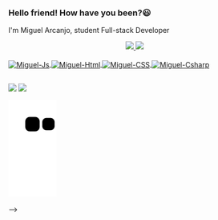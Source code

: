 ### Hello friend! How have you been?😃

I'm Miguel Arcanjo, student Full-stack Developer  

<div align="center">
  <a href="https://github.com/lahrmiguel">
  <img height="180em" src="https://github-readme-stats.vercel.app/api?username=lahrmiguel&show_icons=true&theme=dark&include_all_commits=true&count_private=true"/>
  <img height="120em" src="https://github-readme-stats.vercel.app/api/top-langs/?username=lahrmiguel&layout=compact&langs_count=7&theme=dark"/>
</div>
 <div style="display: inline_block"><br>
    <img align="center" alt="Miguel-Js" height="30" width="120" src="https://img.shields.io/badge/JavaScript-323330?style=for-the-badge&logo=javascript&logoColor=F7DF1E">
    <img align="center" alt="Miguel-Html" height="30" width="100" src="https://img.shields.io/badge/HTML5-E34F26?style=for-the-badge&logo=html5&logoColor=white">
    <img align="center" alt="Miguel-CSS" height="30" width="80" src="https://img.shields.io/badge/CSS3-1572B6?style=for-the-badge&logo=css3&logoColor=white">
    <img align="center" alt="Miguel-Csharp" height="30" width="80" src="https://img.shields.io/badge/C%23-239120?style=for-the-badge&logo=c-sharp&logoColor=white">
</div>

 ## 
 
  <a href = "mailto:miguel.alahr@gmail.com"><img src="https://img.shields.io/badge/-Gmail-%23333?style=for-the-badge&logo=gmail&logoColor=white" target="_blank"></a>
  <a href="https://www.linkedin.com/in/miguel-lahr-317b72186/" target="_blank"><img src="https://img.shields.io/badge/-LinkedIn-%230077B5?style=for-the-badge&logo=linkedin&logoColor=white" target="_blank"></a> 
 
  ![Snake animation](https://github.com/lahrmiguel/lahrmiguel/blob/output/github-contribution-grid-snake.svg)
  </div>
-->
